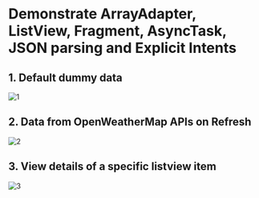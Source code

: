 # Demonstrate ArrayAdapter, ListView, Fragment, AsyncTask, JSON parsing and Explicit Intents

## 1. Default dummy data
![1](https://cloud.githubusercontent.com/assets/5839686/26703007/6b4f4378-46dc-11e7-92b0-cabdb89c95f9.png)


## 2. Data from OpenWeatherMap APIs on Refresh
![2](https://cloud.githubusercontent.com/assets/5839686/26703023/818379f2-46dc-11e7-8c43-bea92495d841.png)


## 3. View details of a specific listview item
![3](https://cloud.githubusercontent.com/assets/5839686/26703029/8d7109a0-46dc-11e7-9d0d-d60072862da4.png)
